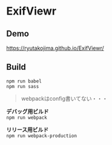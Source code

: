 # ExifViewr

## Demo
https://ryutakojima.github.io/ExifViewr/

## Build

```
npm run babel
npm run sass
```

> webpackはconfig書いてない・・・

**デバッグ用ビルド**  
`npm run webpack`

**リリース用ビルド**  
`npm run webpack-production`